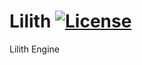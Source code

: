 # Lilith [![License](https://img.shields.io/github/license/Murgn/Lilith.svg)](https://github.com/Murgn/Lilith/blob/main/LICENSE)

Lilith Engine
